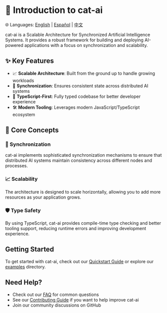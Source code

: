 # 👋 Introduction to cat-ai

🌐 Languages: [English](./Introduction.md) | [Español](./es/Introduction.md) | [中文](./zh/Introduction.md)

cat-ai is a Scalable Architecture for Synchronized Artificial Intelligence Systems. It provides a robust framework for building and deploying AI-powered applications with a focus on synchronization and scalability.

## ✨ Key Features

- 📈 **Scalable Architecture**: Built from the ground up to handle growing workloads
- 🔄 **Synchronization**: Ensures consistent state across distributed AI systems
- 📝 **TypeScript-First**: Fully typed codebase for better developer experience
- 🛠️ **Modern Tooling**: Leverages modern JavaScript/TypeScript ecosystem

## 🎯 Core Concepts

### 🔄 Synchronization

cat-ai implements sophisticated synchronization mechanisms to ensure that distributed AI systems maintain consistency across different nodes and processes.

### 📈 Scalability

The architecture is designed to scale horizontally, allowing you to add more resources as your application grows.

### 🛡️ Type Safety

By using TypeScript, cat-ai provides compile-time type checking and better tooling support, reducing runtime errors and improving development experience.

## Getting Started

To get started with cat-ai, check out our [Quickstart Guide](./Quickstart.md) or explore our [examples](../examples) directory.

## Need Help?

- Check out our [FAQ](./FAQ.md) for common questions
- See our [Contributing Guide](./Contributing.md) if you want to help improve cat-ai
- Join our community discussions on GitHub
